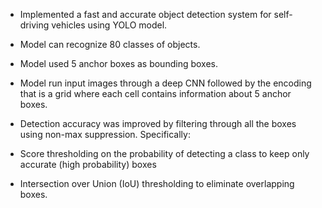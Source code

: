 - Implemented a fast and accurate object detection system for self-driving vehicles using YOLO model.

- Model can recognize 80 classes of objects.

- Model used 5 anchor boxes as bounding boxes.

- Model run input images through a deep CNN followed by the encoding that is a grid where each cell contains information about 5 anchor boxes.

- Detection accuracy was improved by filtering through all the boxes using non-max suppression. Specifically:

-  Score thresholding on the probability of detecting a class to keep only accurate (high probability) boxes

-  Intersection over Union (IoU) thresholding to eliminate overlapping boxes.
